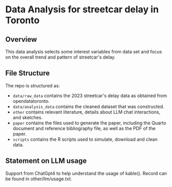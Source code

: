 # Data Analysis for streetcar delay in Toronto

## Overview

This data analysis selects some interest variables from data set and focus on
the overall trend and pattern of streetcar's delay.


## File Structure

The repo is structured as:

-   `data/raw_data` contains the 2023 streetcar's delay data as obtained from 
opendatatoronto.
-   `data/analysis_data` contains the cleaned dataset that was constructed.
-   `other` contains relevant literature, details about LLM chat interactions, and sketches.
-   `paper` contains the files used to generate the paper, including the Quarto document and reference bibliography file, as well as the PDF of the paper. 
-   `scripts` contains the R scripts used to simulate, download and clean data.


## Statement on LLM usage
Support from ChatGpt4 to help understand the usage of kable(). Record can be found
in other/llm/usage.txt.
